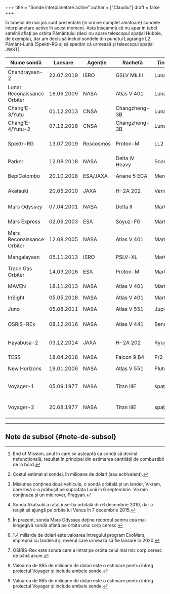 +++
title = "Sonde interplanetare active"
author = ["Claudiu"]
draft = false
+++

În tabelul de mai jos sunt prezentate (în ordine complet aleatoare) sondele interplanetare active în acest moment. Asta înseamnă că nu apar în tabel sateliții aflați pe orbita Pământului (deci nu apare telescopul spațial Hubble, de exemplu), dar am decis să includ sondele din punctul Lagrange L2 Pământ-Lună (Spektr-RG și să sperăm că urmează și telescopul spațial JWST).

| Nume sondă                  | Lansare    | Agenție   | Rachetă        | Țintă   | EOM[^fn:1] | Cost[^fn:2]   | Stare                         |
|-----------------------------|------------|-----------|----------------|---------|------------|---------------|-------------------------------|
| Chandrayaan-2               | 22.07.2019 | ISRO      | GSLV Mk.III    | Luna    | 2026       | 141           | pe orbita Lunii[^fn:3]        |
| Lunar Reconaissance Orbiter | 18.06.2009 | NASA      | Atlas V 401    | Luna    | 202X       | 583           | pe orbita Lunii               |
| Chang'E-3/Yutu              | 01.12.2013 | CNSA      | Changzheng-3B  | Luna    | 20??       | ???           | lander/rover                  |
| Chang'E-4/Yutu-2            | 07.12.2018 | CNSA      | Changzheng-3B  | Luna    | 20??       | ???           | lander/rover                  |
| Spektr-RG                   | 13.07.2019 | Roscosmos | Proton-M       | LL2     | 2026       | 600           | punctul Lagrange-L2           |
| Parker                      | 12.08.2018 | NASA      | Delta IV Heavy | Soare   | 2025       | 1500          | pe orbita Soarelui            |
| BepiColombo                 | 20.10.2018 | ESA/JAXA  | Ariane 5 ECA   | Mercur  | 2028       | 2000          | în drum spre Mercur           |
| Akatsuki                    | 20.05.2010 | JAXA      | H-2A 202       | Venus   | 20??       | 290           | pe orbita lui Venus[^fn:4]    |
| Mars Odyssey                | 07.04.2001 | NASA      | Delta II       | Marte   | 2025       | 297           | pe orbita lui Marte[^fn:5]    |
| Mars Express                | 02.06.2003 | ESA       | Soyuz-FG       | Marte   | 2022       | 345           | pe orbita lui Marte           |
| Mars Reconaissance Orbiter  | 12.08.2005 | NASA      | Atlas V 401    | Marte   | 2030       | 720           | pe orbita lui Marte           |
| Mangalayaan                 | 05.11.2013 | ISRO      | PSLV-XL        | Marte   | 202X       | 66            | pe orbita lui Marte           |
| Trace Gas Orbiter           | 14.03.2016 | ESA       | Proton-M       | Marte   | 202X       | (1400)[^fn:6] | pe orbita lui Marte           |
| MAVEN                       | 18.11.2013 | NASA      | Atlas V 401    | Marte   | 202X       | 671           | pe orbita lui Marte           |
| InSight                     | 05.05.2018 | NASA      | Atlas V 401    | Marte   | 202X       | 830           | lander                        |
| Juno                        | 05.08.2011 | NASA      | Atlas V 551    | Jupiter | 2021       | 1100          | pe orbita lui Jupiter         |
| OSRIS-REx                   | 08.12.2016 | NASA      | Atlas V 441    | Bennu   | 2023       | 800           | pe orbita asteroidului[^fn:7] |
| Hayabusa-2                  | 03.12.2014 | JAXA      | H-2A 202       | Ryugu   | 2020       | 149           | în vecinătarea asteroidului   |
| TESS                        | 18.04.2018 | NASA      | Falcon 9 B4    | P/2     | 2028       | 75            | fucțională                    |
| New Horizons                | 19.01.2006 | NASA      | Atlas V 551    | Pluto   | 20XX       | 700           | dincolo de Ultima Thule       |
| Voyager-1                   | 05.09.1977 | NASA      | Titan IIIE     | spațiu  | 2025       | (865)[^fn:8]  | dincolo de Sistemul Solar     |
| Voyager-2                   | 20.08.1977 | NASA      | Titan IIIE     | spațiu  | 2025       | (865)[^fn:8]  | dincolo de Sistemul Solar     |

---


## Note de subsol {#note-de-subsol}

[^fn:1]: End of Mission, anul în care se așteaptă ca sondă să devină nefuncțională, rezultat în principal din estimarea cantității de combustibil de la bord.
[^fn:2]: Costul estimat al sondei, în milioane de dolari (sau echivalent).
[^fn:3]: Misiunea conținea două vehicule, o sondă orbitală și un lander, Vikram, care însă s-a prăbușit pe suprafața Lunii în 6 septembrie. Vikram conținuea și un mic rover, Pragyan.
[^fn:4]: Sonda Akatsuki a ratat inserția orbitală din 6 decembrie 2010, dar a reușit să ajungă pe orbita lui Venus în 7 decembrie 2015.
[^fn:5]: În prezent, sonda Mars Odyssey deține recordul pentru cea mai longegivă sondă aflată pe orbita unui corp ceresc.
[^fn:6]: 1.4 miliarde de dolari este valoarea întregului program ExoMars, împreună cu landerul și roverul care urmează să fie lansare în 2020.
[^fn:7]: OSIRIS-Rex este sonda care a intrat pe orbita celui mai mic corp ceresc de până acum.
[^fn:8]: Valoarea de 865 de milioane de dolari este o estimare pentru întreg proiectul Voyager și include ambele sonde.